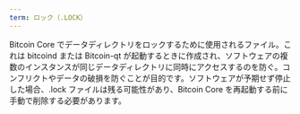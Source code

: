 ```yaml
---
term: ロック（.LOCK）
---
```

Bitcoin Core でデータディレクトリをロックするために使用されるファイル。これは bitcoind または Bitcoin-qt が起動するときに作成され、ソフトウェアの複数のインスタンスが同じデータディレクトリに同時にアクセスするのを防ぐ。コンフリクトやデータの破損を防ぐことが目的です。ソフトウェアが予期せず停止した場合、.lock ファイルは残る可能性があり、Bitcoin Core を再起動する前に手動で削除する必要があります。